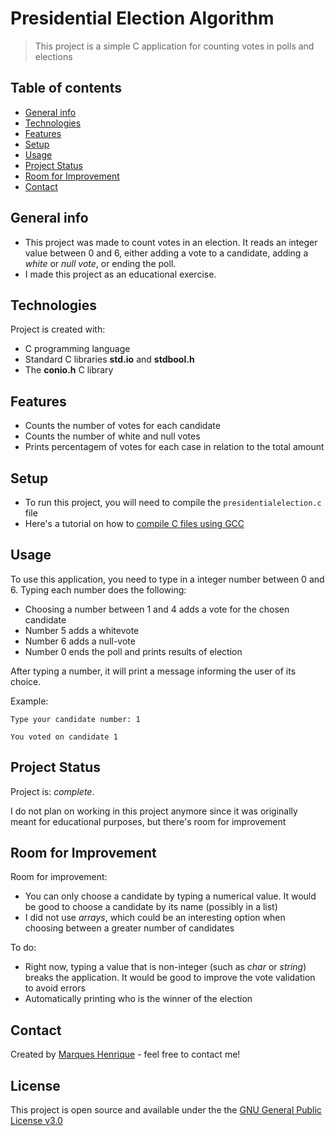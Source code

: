 # Presidential Election Algorithm
> This project is a simple C application for counting votes in polls and elections

## Table of contents
* [General info](#general-info)
* [Technologies](#technologies)
* [Features](#features)
* [Setup](#setup)
* [Usage](#usage)
* [Project Status](#project-status)
* [Room for Improvement](#room-for-improvement)
* [Contact](#contact)

## General info
* This project was made to count votes in an election. It reads an integer value between 0 and 6, either adding a vote to a candidate, adding a *white* or *null vote*, or ending the poll.
* I made this project as an educational exercise.
	
## Technologies
Project is created with:
* C programming language
* Standard C libraries **std.io** and **stdbool.h**
* The **conio.h** C library

## Features
* Counts the number of votes for each candidate
* Counts the number of white and null votes
* Prints percentagem of votes for each case in relation to the total amount
	
## Setup
* To run this project, you will need to compile the `presidentialelection.c` file
* Here's a tutorial on how to [compile C files using GCC](https://gist.github.com/alandsilva26/53cd2fecf253554c2f671766d3df5d66)

## Usage
To use this application, you need to type in a integer number between 0 and 6. Typing each number does the following:
* Choosing a number between 1 and 4 adds a vote for the chosen candidate
* Number 5 adds a whitevote
* Number 6 adds a null-vote 
* Number 0 ends the poll and prints results of election


After typing a number, it will print a message informing the user of its choice.

Example:
```
Type your candidate number: 1
```
```
You voted on candidate 1
```

## Project Status
Project is: _complete_. 

I do not plan on working in this project anymore since it was originally meant for educational purposes, but there's room for improvement

## Room for Improvement
Room for improvement:
- You can only choose a candidate by typing a numerical value. It would be good to choose a candidate by its name (possibly in a list)
- I did not use _arrays_, which could be an interesting option when choosing between a greater number of candidates

To do:
- Right now, typing a value that is non-integer (such as *char* or *string*) breaks the application. It would be good to improve the vote validation to avoid errors
- Automatically printing who is the winner of the election

## Contact
Created by [Marques Henrique](https://github.com/marqueshenriquesilva) - feel free to contact me!

## License
This project is open source and available under the the [GNU General Public License v3.0](https://www.gnu.org/licenses/gpl-3.0.html)

